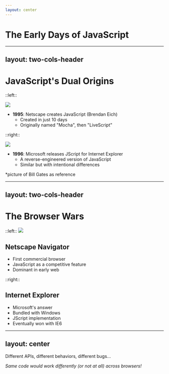 ```yaml
---
layout: center
---
```


# The Early Days of JavaScript 

---
layout: two-cols-header
---
# JavaScript's Dual Origins

::left::

<img src="https://upload.wikimedia.org/wikipedia/commons/thumb/d/d1/Brendan_Eich_Mozilla_Foundation_official_photo.jpg/1280px-Brendan_Eich_Mozilla_Foundation_official_photo.jpg" class="rounded-full w-35 abs-tl  ml-50 mt-30" />

- **1995**: Netscape creates JavaScript (Brendan Eich)
  - Created in just 10 days
  - Originally named "Mocha", then "LiveScript"

::right::

<img src="https://imageio.forbes.com/specials-images/imageserve/57ab6a114bbe6f092f724598/0x0.jpg?format=jpg" class="abs-tr rounded-full w-35 aspect-square object-cover object-right mr-50 mt-30" />

- **1996**: Microsoft releases JScript for Internet Explorer
  - A reverse-engineered version of JavaScript
  - Similar but with intentional differences

<p class="text-xs text-end">*picture of Bill Gates as reference </p>

---
layout: two-cols-header
---

# The Browser Wars

::left::
<img src="https://upload.wikimedia.org/wikipedia/commons/4/48/Netscape9logo.png" class="rounded-full w-30 abs-tl  ml-30 mt-30" />


## Netscape Navigator
- First commercial browser
- JavaScript as a competitive feature
- Dominant in early web

::right::
<logos-internetexplorer class=" abs-tr mr-80 mt-30 text-25" />

## Internet Explorer
- Microsoft's answer
- Bundled with Windows
- JScript implementation
- Eventually won with IE6

---
layout: center
---


<p class="text-2xl italic">Different APIs, different behaviors, different bugs...</p>

*Same code would work differently (or not at all) across browsers!* 